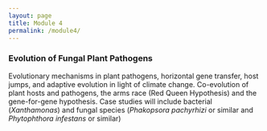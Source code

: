 ```yaml
---
layout: page
title: Module 4
permalink: /module4/
---
```


### Evolution of Fungal Plant Pathogens
Evolutionary mechanisms in plant pathogens, horizontal gene transfer, host jumps, and adaptive evolution in light of climate change. Co-evolution of plant hosts and pathogens, the arms race (Red Queen Hypothesis) and the gene-for-gene hypothesis. Case studies will include bacterial (*Xanthamonas*) and fungal species (*Phakopsora pachyrhizi* or similar and  *Phytophthora infestans* or similar)


